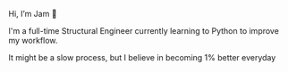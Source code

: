 Hi, I’m Jam 👋

I'm a full-time Structural Engineer currently learning to Python to improve my workflow.

It might be a slow process, but I believe in becoming 1% better everyday 
